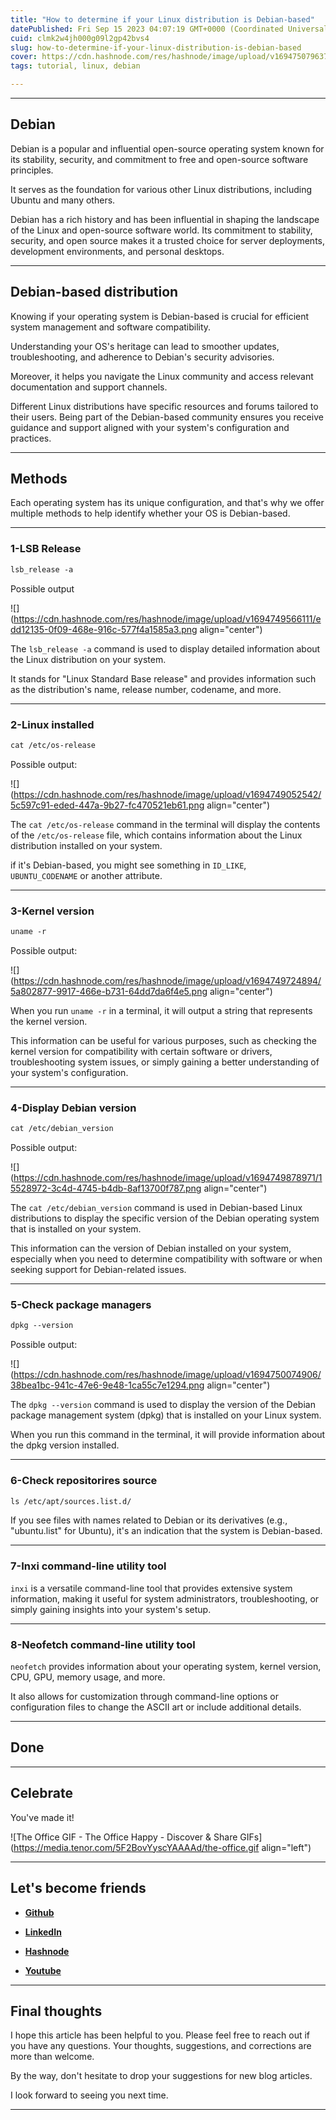 ```yaml
---
title: "How to determine if your Linux distribution is Debian-based"
datePublished: Fri Sep 15 2023 04:07:19 GMT+0000 (Coordinated Universal Time)
cuid: clmk2w4jh000g09l2gp42bvs4
slug: how-to-determine-if-your-linux-distribution-is-debian-based
cover: https://cdn.hashnode.com/res/hashnode/image/upload/v1694750796373/ac4728c8-5515-484d-aca8-12935eafc476.jpeg
tags: tutorial, linux, debian

---
```


---

## Debian

Debian is a popular and influential open-source operating system known for its stability, security, and commitment to free and open-source software principles.

It serves as the foundation for various other Linux distributions, including Ubuntu and many others.

Debian has a rich history and has been influential in shaping the landscape of the Linux and open-source software world. Its commitment to stability, security, and open source makes it a trusted choice for server deployments, development environments, and personal desktops.

---

## Debian-based distribution

Knowing if your operating system is Debian-based is crucial for efficient system management and software compatibility.

Understanding your OS's heritage can lead to smoother updates, troubleshooting, and adherence to Debian's security advisories.

Moreover, it helps you navigate the Linux community and access relevant documentation and support channels.

Different Linux distributions have specific resources and forums tailored to their users. Being part of the Debian-based community ensures you receive guidance and support aligned with your system's configuration and practices.

---

## Methods

Each operating system has its unique configuration, and that's why we offer multiple methods to help identify whether your OS is Debian-based.

---

### 1-LSB Release

```apache
lsb_release -a
```

Possible output

![](https://cdn.hashnode.com/res/hashnode/image/upload/v1694749566111/edd12135-0f09-468e-916c-577f4a1585a3.png align="center")

The `lsb_release -a` command is used to display detailed information about the Linux distribution on your system.

It stands for "Linux Standard Base release" and provides information such as the distribution's name, release number, codename, and more.

---

### 2-Linux installed

```apache
cat /etc/os-release
```

Possible output:

![](https://cdn.hashnode.com/res/hashnode/image/upload/v1694749052542/5c597c91-eded-447a-9b27-fc470521eb61.png align="center")

The `cat /etc/os-release` command in the terminal will display the contents of the `/etc/os-release` file, which contains information about the Linux distribution installed on your system.

if it's Debian-based, you might see something in `ID_LIKE`,  
`UBUNTU_CODENAME` or another attribute.

---

### 3-Kernel version

```apache
uname -r
```

Possible output:

![](https://cdn.hashnode.com/res/hashnode/image/upload/v1694749724894/5a802877-9917-466e-b731-64dd7da6f4e5.png align="center")

When you run `uname -r` in a terminal, it will output a string that represents the kernel version.

This information can be useful for various purposes, such as checking the kernel version for compatibility with certain software or drivers, troubleshooting system issues, or simply gaining a better understanding of your system's configuration.

---

### 4-Display Debian version

```apache
cat /etc/debian_version
```

Possible output:

![](https://cdn.hashnode.com/res/hashnode/image/upload/v1694749878971/15528972-3c4d-4745-b4db-8af13700f787.png align="center")

The `cat /etc/debian_version` command is used in Debian-based Linux distributions to display the specific version of the Debian operating system that is installed on your system.

This information can the version of Debian installed on your system, especially when you need to determine compatibility with software or when seeking support for Debian-related issues.

---

### 5-Check package managers

```apache
dpkg --version
```

Possible output:

![](https://cdn.hashnode.com/res/hashnode/image/upload/v1694750074906/38bea1bc-941c-47e6-9e48-1ca55c7e1294.png align="center")

The `dpkg --version` command is used to display the version of the Debian package management system (dpkg) that is installed on your Linux system.

When you run this command in the terminal, it will provide information about the dpkg version installed.

---

### 6-Check repositorires source

```apache
ls /etc/apt/sources.list.d/
```

If you see files with names related to Debian or its derivatives (e.g., "ubuntu.list" for Ubuntu), it's an indication that the system is Debian-based.

---

### 7-Inxi command-line utility tool

`inxi` is a versatile command-line tool that provides extensive system information, making it useful for system administrators, troubleshooting, or simply gaining insights into your system's setup.

---

### 8-Neofetch command-line utility tool

`neofetch` provides information about your operating system, kernel version, CPU, GPU, memory usage, and more.

It also allows for customization through command-line options or configuration files to change the ASCII art or include additional details.

---

## Done

---

## **Celebrate**

You've made it!

![The Office GIF - The Office Happy - Discover & Share GIFs](https://media.tenor.com/5F2BovYyscYAAAAd/the-office.gif align="left")

---

## **Let's become friends**

* [**Github**](https://github.com/alexcalaca)
    
* [**LinkedIn**](https://linkedin.com/in/alexandrecalacaofficial)
    
* [**Hashnode**](https://hashnode.com/onboard?next=/@alexandrecalaca)
    
* [**Youtube**](https://www.youtube.com/@alexandrecalacaofficial)
    

---

## **Final thoughts**

I hope this article has been helpful to you. Please feel free to reach out if you have any questions. Your thoughts, suggestions, and corrections are more than welcome.

By the way, don't hesitate to drop your suggestions for new blog articles.

I look forward to seeing you next time.

---